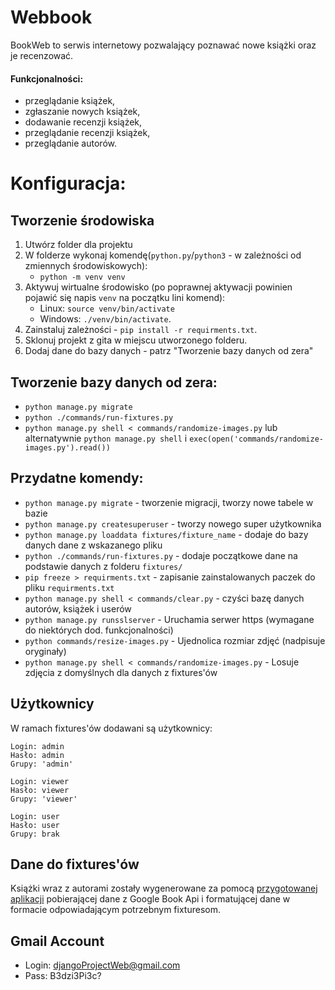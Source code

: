 # Webbook
BookWeb to serwis internetowy pozwalający poznawać nowe książki oraz je recenzować.

#### Funkcjonalności:
- przeglądanie książek,
- zgłaszanie nowych książek,
- dodawanie recenzji książek,
- przeglądanie recenzji książek,
- przeglądanie autorów.

# Konfiguracja:

## Tworzenie środowiska
1. Utwórz folder dla projektu
2. W folderze wykonaj komendę(`python.py`/`python3` - w zależności od zmiennych środowiskowych):
   - `python -m venv venv`
3. Aktywuj wirtualne środowisko (po poprawnej aktywacji powinien pojawić się napis `venv` na początku lini komend):
   - Linux: `source venv/bin/activate` 
   - Windows: `./venv/bin/activate`.
4. Zainstaluj zależności - `pip install -r requirments.txt`.
5. Sklonuj projekt z gita w miejscu utworzonego folderu.
6. Dodaj dane do bazy danych - patrz "Tworzenie bazy danych od zera"

## Tworzenie bazy danych od zera:
- `python manage.py migrate`
- `python ./commands/run-fixtures.py`
- `python manage.py shell < commands/randomize-images.py` lub alternatywnie `python manage.py shell` i `exec(open('commands/randomize-images.py').read())`

## Przydatne komendy:
- `python manage.py migrate` - tworzenie migracji, tworzy nowe tabele w bazie
- `python manage.py createsuperuser` - tworzy nowego super użytkownika
- `python manage.py loaddata fixtures/fixture_name` - dodaje do bazy danych dane z wskazanego pliku
- `python ./commands/run-fixtures.py` - dodaje początkowe dane na podstawie danych z folderu `fixtures/`
- `pip freeze > requirments.txt` - zapisanie zainstalowanych paczek do pliku `requirments.txt` 
- `python manage.py shell < commands/clear.py` - czyści bazę danych autorów, książek i userów
- `python manage.py runsslserver` - Uruchamia serwer https (wymagane do niektórych dod. funkcjonalności)
- `python commands/resize-images.py` - Ujednolica rozmiar zdjęć (nadpisuje oryginały)
- `python manage.py shell < commands/randomize-images.py` - Losuje zdjęcia z domyślnych dla danych z fixtures'ów

## Użytkownicy
W ramach fixtures'ów dodawani są użytkownicy:

```
Login: admin
Hasło: admin
Grupy: 'admin'
```

```
Login: viewer
Hasło: viewer
Grupy: 'viewer'
```

```
Login: user
Hasło: user
Grupy: brak
```

## Dane do fixtures'ów
Książki wraz z autorami zostały wygenerowane za pomocą [przygotowanej aplikacji](https://github.com/musialpatryk/web-book-fixtures-generator) pobierającej dane z Google Book Api i formatującej dane w formacie odpowiadającym potrzebnym fixturesom.

## Gmail Account
- Login: djangoProjectWeb@gmail.com
- Pass: B3dzi3Pi3c?